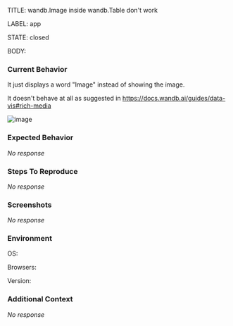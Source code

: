 TITLE:
wandb.Image inside wandb.Table don't work 

LABEL:
app

STATE:
closed

BODY:
### Current Behavior

It just displays a word "Image" instead of showing the image.

It doesn't behave at all as suggested in https://docs.wandb.ai/guides/data-vis#rich-media

![image](https://user-images.githubusercontent.com/1041752/156224548-80ce4322-cf56-4ceb-92c9-552237cf2fa0.png)



### Expected Behavior

_No response_

### Steps To Reproduce

_No response_

### Screenshots

_No response_

### Environment

OS:

Browsers:

Version:


### Additional Context

_No response_

